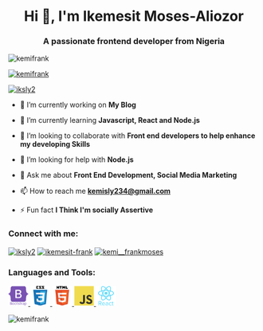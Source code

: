 <h1 align="center">Hi 👋, I'm Ikemesit Moses-Aliozor</h1>
<h3 align="center">A passionate frontend developer from Nigeria</h3>

<p align="left"> <img src="https://komarev.com/ghpvc/?username=kemifrank&label=Profile%20views&color=0e75b6&style=flat" alt="kemifrank" /> </p>

<p align="left"> <a href="https://github.com/ryo-ma/github-profile-trophy"><img src="https://github-profile-trophy.vercel.app/?username=kemifrank" alt="kemifrank" /></a> </p>

<p align="left"> <a href="https://twitter.com/iksly2" target="blank"><img src="https://img.shields.io/twitter/follow/iksly2?logo=twitter&style=for-the-badge" alt="iksly2" /></a> </p>

- 🔭 I’m currently working on **My Blog**

- 🌱 I’m currently learning **Javascript, React and Node.js**

- 👯 I’m looking to collaborate with **Front end developers to help enhance my developing Skills**

- 🤝 I’m looking for help with **Node.js**

- 💬 Ask me about **Front End Development, Social Media Marketing**

- 📫 How to reach me **kemisly234@gmail.com**

- ⚡ Fun fact **I Think I'm socially Assertive**

<h3 align="left">Connect with me:</h3>
<p align="left">
<a href="https://twitter.com/iksly2" target="blank"><img align="center" src="https://raw.githubusercontent.com/rahuldkjain/github-profile-readme-generator/master/src/images/icons/Social/twitter.svg" alt="iksly2" height="30" width="40" /></a>
<a href="https://www.linkedin.com/in/ikemesit-frank-989ab9153" target="blank"><img align="center" src="https://raw.githubusercontent.com/rahuldkjain/github-profile-readme-generator/master/src/images/icons/Social/linked-in-alt.svg" alt="ikemesit-frank" height="30" width="40" /></a>
<a href="https://instagram.com/kemi__frankmoses" target="blank"><img align="center" src="https://raw.githubusercontent.com/rahuldkjain/github-profile-readme-generator/master/src/images/icons/Social/instagram.svg" alt="kemi__frankmoses" height="30" width="40" /></a>
</p>

<h3 align="left">Languages and Tools:</h3>
<p align="left"> <a href="https://getbootstrap.com" target="_blank" rel="noreferrer"> <img src="https://raw.githubusercontent.com/devicons/devicon/master/icons/bootstrap/bootstrap-plain-wordmark.svg" alt="bootstrap" width="40" height="40"/> </a> <a href="https://www.w3schools.com/css/" target="_blank" rel="noreferrer"> <img src="https://raw.githubusercontent.com/devicons/devicon/master/icons/css3/css3-original-wordmark.svg" alt="css3" width="40" height="40"/> </a> <a href="https://www.w3.org/html/" target="_blank" rel="noreferrer"> <img src="https://raw.githubusercontent.com/devicons/devicon/master/icons/html5/html5-original-wordmark.svg" alt="html5" width="40" height="40"/> </a> <a href="https://developer.mozilla.org/en-US/docs/Web/JavaScript" target="_blank" rel="noreferrer"> <img src="https://raw.githubusercontent.com/devicons/devicon/master/icons/javascript/javascript-original.svg" alt="javascript" width="40" height="40"/> </a> <a href="https://reactjs.org/" target="_blank" rel="noreferrer"> <img src="https://raw.githubusercontent.com/devicons/devicon/master/icons/react/react-original-wordmark.svg" alt="react" width="40" height="40"/> </a> </p>

<p><img align="center" src="https://github-readme-stats.vercel.app/api/top-langs?username=kemifrank&show_icons=true&locale=en&layout=compact" alt="kemifrank" /></p>
